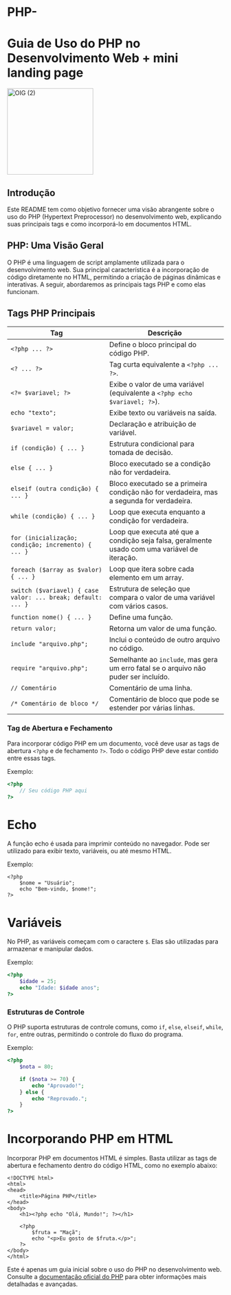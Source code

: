 # PHP-
# Guia de Uso do PHP no Desenvolvimento Web + mini landing page
<img src="https://github.com/LaiFrance/PHP-/assets/91226847/7a4bf445-071a-46ec-b8a7-7e136c8faa27" alt="OIG (2)" width="200" height="200">

## Introdução
Este README tem como objetivo fornecer uma visão abrangente sobre o uso do PHP (Hypertext Preprocessor) no desenvolvimento web, explicando suas principais tags e como incorporá-lo em documentos HTML.

## PHP: Uma Visão Geral
O PHP é uma linguagem de script amplamente utilizada para o desenvolvimento web. Sua principal característica é a incorporação de código diretamente no HTML, permitindo a criação de páginas dinâmicas e interativas. A seguir, abordaremos as principais tags PHP e como elas funcionam.

## Tags PHP Principais
| Tag                        | Descrição                                   |
| -------------------------- | ------------------------------------------- |
| `<?php ... ?>`             | Define o bloco principal do código PHP.     |
| `<? ... ?>`                | Tag curta equivalente a `<?php ... ?>`.     |
| `<?= $variavel; ?>`        | Exibe o valor de uma variável (equivalente a `<?php echo $variavel; ?>`). |
| `echo "texto";`             | Exibe texto ou variáveis na saída.          |
| `$variavel = valor;`        | Declaração e atribuição de variável.        |
| `if (condição) { ... }`    | Estrutura condicional para tomada de decisão.|
| `else { ... }`             | Bloco executado se a condição não for verdadeira.|
| `elseif (outra condição) { ... }` | Bloco executado se a primeira condição não for verdadeira, mas a segunda for verdadeira. |
| `while (condição) { ... }` | Loop que executa enquanto a condição for verdadeira.|
| `for (inicialização; condição; incremento) { ... }` | Loop que executa até que a condição seja falsa, geralmente usado com uma variável de iteração.|
| `foreach ($array as $valor) { ... }` | Loop que itera sobre cada elemento em um array.|
| `switch ($variavel) { case valor: ... break; default: ... }` | Estrutura de seleção que compara o valor de uma variável com vários casos.|
| `function nome() { ... }`  | Define uma função.                           |
| `return valor;`             | Retorna um valor de uma função.              |
| `include "arquivo.php";`   | Inclui o conteúdo de outro arquivo no código.|
| `require "arquivo.php";`   | Semelhante ao `include`, mas gera um erro fatal se o arquivo não puder ser incluído.|
| `// Comentário`             | Comentário de uma linha.                    |
| `/* Comentário de bloco */` | Comentário de bloco que pode se estender por várias linhas.|



### Tag de Abertura e Fechamento
Para incorporar código PHP em um documento, você deve usar as tags de abertura `<?php` e de fechamento `?>`. Todo o código PHP deve estar contido entre essas tags.

Exemplo:
```php
<?php
    // Seu código PHP aqui
?>
```

# Echo
A função echo é usada para imprimir conteúdo no navegador. Pode ser utilizado para exibir texto, variáveis, ou até mesmo HTML.

Exemplo:
```
<?php
    $nome = "Usuário";
    echo "Bem-vindo, $nome!";
?>
```

# Variáveis
No PHP, as variáveis começam com o caractere `$`. Elas são utilizadas para armazenar e manipular dados.

Exemplo:
```php
<?php
    $idade = 25;
    echo "Idade: $idade anos";
?>
```

### Estruturas de Controle
O PHP suporta estruturas de controle comuns, como `if`, `else`, `elseif`, `while`, `for`, entre outras, permitindo o controle do fluxo do programa.

Exemplo:
```php
<?php
    $nota = 80;

    if ($nota >= 70) {
        echo "Aprovado!";
    } else {
        echo "Reprovado.";
    }
?>
```
# Incorporando PHP em HTML
Incorporar PHP em documentos HTML é simples. Basta utilizar as tags de abertura e fechamento dentro do código HTML, como no exemplo abaixo:
```
<!DOCTYPE html>
<html>
<head>
    <title>Página PHP</title>
</head>
<body>
    <h1><?php echo "Olá, Mundo!"; ?></h1>

    <?php
        $fruta = "Maçã";
        echo "<p>Eu gosto de $fruta.</p>";
    ?>
</body>
</html>
```

Este é apenas um guia inicial sobre o uso do PHP no desenvolvimento web. Consulte a [documentação oficial do PHP](https://www.php.net/docs.php) para obter informações mais detalhadas e avançadas.

